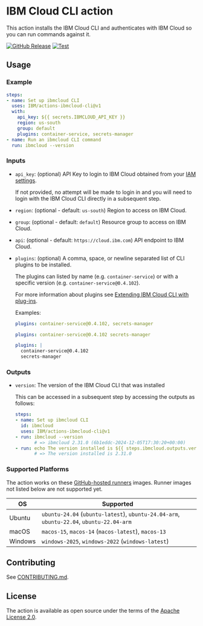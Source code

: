 # IBM Cloud CLI action

This action installs the IBM Cloud CLI and authenticates with IBM Cloud so you can run commands against it.

[![GitHub Release](https://img.shields.io/github/v/release/IBM/actions-ibmcloud-cli)](https://github.com/IBM/actions-ibmcloud-cli/releases)
[![Test](https://github.com/IBM/actions-ibmcloud-cli/actions/workflows/test.yml/badge.svg?branch=master)](https://github.com/IBM/actions-ibmcloud-cli/actions/workflows/test.yml?query=branch%3Amaster)

## Usage

### Example

```yaml
steps:
- name: Set up ibmcloud CLI
  uses: IBM/actions-ibmcloud-cli@v1
  with:
    api_key: ${{ secrets.IBMCLOUD_API_KEY }}
    region: us-south
    group: default
    plugins: container-service, secrets-manager
- name: Run an ibmcloud CLI command
  run: ibmcloud --version
```

### Inputs

- `api_key`: (optional) API Key to login to IBM Cloud obtained from your [IAM settings](https://cloud.ibm.com/iam/apikeys).

  If not provided, no attempt will be made to login in and you will need to login with the IBM Cloud CLI directly in a subsequent step.

- `region`: (optional - default: `us-south`) Region to access on IBM Cloud.

- `group`: (optional - default: `default`) Resource group to access on IBM Cloud.

- `api`: (optional - default: `https://cloud.ibm.com`) API endpoint to IBM Cloud.

- `plugins`: (optional) A comma, space, or newline separated list of CLI plugins to be installed.

  The plugins can listed by name (e.g. `container-service`) or with a specific version (e.g. `container-service@0.4.102`).

  For more information about plugins see [Extending IBM Cloud CLI with plug-ins](https://cloud.ibm.com/docs/cli?topic=cli-plug-ins).

  Examples:

  ```yaml
  plugins: container-service@0.4.102, secrets-manager

  plugins: container-service@0.4.102 secrets-manager

  plugins: |
    container-service@0.4.102
    secrets-manager
  ```

### Outputs

- `version`: The version of the IBM Cloud CLI that was installed

  This can be accessed in a subsequent step by accessing the outputs as follows:

  ```yaml
  steps:
  - name: Set up ibmcloud CLI
    id: ibmcloud
    uses: IBM/actions-ibmcloud-cli@v1
  - run: ibmcloud --version
         # => ibmcloud 2.31.0 (6b1eddc-2024-12-05T17:30:20+00:00)
  - run: echo The version installed is ${{ steps.ibmcloud.outputs.version }}
         # => The version installed is 2.31.0
  ```

### Supported Platforms

The action works on these [GitHub-hosted runners](https://docs.github.com/en/actions/using-github-hosted-runners/about-github-hosted-runners/about-github-hosted-runners#supported-runners-and-hardware-resources) images. Runner images not listed below are not supported yet.

| OS      | Supported        |
| ------- | ---------------- |
| Ubuntu  | `ubuntu-24.04` (`ubuntu-latest`), `ubuntu-24.04-arm`, `ubuntu-22.04`, `ubuntu-22.04-arm` |
| macOS   | `macos-15`, `macos-14` (`macos-latest`), `macos-13` |
| Windows | `windows-2025`, `windows-2022` (`windows-latest`) |

## Contributing

See [CONTRIBUTING.md](./CONTRIBUTING.md).

## License

The action is available as open source under the terms of the [Apache License 2.0](http://www.apache.org/licenses/LICENSE-2.0).
